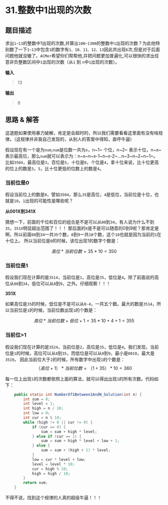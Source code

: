 # 31.整数中1出现的次数

## 题目描述
求出`1~13`的整数中1出现的次数,并算出`100~1300`的整数中`1`出现的次数？为此他特别数了一下`1~13`中包含`1`的数字有`1、10、11、12、13`因此共出现`6`次,但是对于后面问题他就没辙了。`ACMer`希望你们帮帮他,并把问题更加普遍化,可以很快的求出任意非负整数区间中`1`出现的次数（从`1` 到 `n`中`1`出现的次数）。

**输入**

> 13

**输出**

> 6

## 思路 & 解答
这道题如果使用暴力破解，肯定是会超时的，所以我们需要看看这里面有没有啥规律。（这规律并非我自己发现的，从别人的答案中得知，直呼牛逼）

假设现在有一个是为`num`,`num`是位数一共为`x`，n~1~ 个位，n~2~ 表示十位，n~x~ 表示最高位，那么`num`就可以表示为：n~x~n~x-1~n~x-2~...n~3~n~2~n~1~。
比如`3504`，最高位是`3`，百位是`5`，十位是`0`，个位是`4`，拿十位来说，比十位更高的位上的数是`3`，`5`，比十位更低的位数上的数是`4`。

### 当前位是0
假设当前位上的数是`0`，譬如`3504`，那么`35`是高位，`4`是低位，当前位是十位，也就是`10`，`1`出现的可能性是哪些呢？

**从001X到341X**

猜想一下，前面的千位和百位的组合是不是可以从`00`到`34`，有人说为什么不到`35`，`351X`明显超出范围了！！！
那后面的`X`是不是可以随意的0到9呢？那肯定是啊，所以前面`00`到`34`一共`35`个数，`0`到`9`一共`10`个数，这个`10`也就是因为当前的`1`在十位上。
所以当前位是`0`的时候，该位出现1的数字个数是：

$$
高位*当前位数 = 35 *10 =350
$$

### 当前位是1
假设我们现在计算的是`3514`，当前位是`1`，高位是`35`，低位是`4`。除了前面说的高位从`00`到`34`，低位可以从`0`到`9`，之外。仔细观察！！！

**351X**

如果高位是`35`的时候，低位是不是可以从`0-4`，一共五个数。最大的数是`3514`，所以当前位是`1`的时候，当前位数出现`1`的个数是：

$$
高位*当前位数+低位+1 = 35*10+4+1 = 355
$$

### 当前位>1
假设我们现在计算的是`3524`，当前位是`2`，高位是`35`，低位是`4`。我们发现，当前位是`1`的时候，高位可以从`0`到`35`，而低位是可以从`0`到`9`，最小是`0010`，最大是`3519`。
因此当前位大于`2`的时候，所有数字中出现`1`的个数是：
$$
（高位+1）*当前位数 = （1+35）*10 = 360
$$


每一位上出现`1`的次数都依照上面的算法，就可以得出出现`1`的所有次数。代码如下：
```java
    public static int NumberOf1Between1AndN_Solution(int n) {
        int sum = 0;
        int level = 1;
        int high = n / 10;
        int low = 0;
        int cur = n % 10;
        while (high != 0 || cur != 0) {
            if (cur == 0) {
                sum = sum + high * level;
            } else if (cur == 1) {
                sum = sum + high * level + low + 1;
            } else {
                sum = sum + (high + 1) * level;
            }
            low = cur * level + low;
            level = level * 10;
            cur = high % 10;
            high = high / 10;
        }
        return sum;
    }
```
不得不说，找到这个规律的人真的超级牛逼！！！

